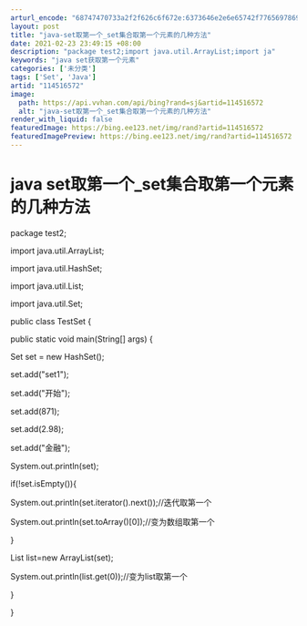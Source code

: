 ```yaml
---
arturl_encode: "68747470733a2f2f626c6f672e:6373646e2e6e65742f77656978696e5f33333234363736372f:61727469636c652f64657461696c732f313134353136353732"
layout: post
title: "java-set取第一个_set集合取第一个元素的几种方法"
date: 2021-02-23 23:49:15 +08:00
description: "package test2;import java.util.ArrayList;import ja"
keywords: "java set获取第一个元素"
categories: ['未分类']
tags: ['Set', 'Java']
artid: "114516572"
image:
  path: https://api.vvhan.com/api/bing?rand=sj&artid=114516572
  alt: "java-set取第一个_set集合取第一个元素的几种方法"
render_with_liquid: false
featuredImage: https://bing.ee123.net/img/rand?artid=114516572
featuredImagePreview: https://bing.ee123.net/img/rand?artid=114516572
---
```


# java set取第一个_set集合取第一个元素的几种方法

package test2;

import java.util.ArrayList;

import java.util.HashSet;

import java.util.List;

import java.util.Set;

public class TestSet {

public static void main(String[] args) {

Set set = new HashSet();

set.add("set1");

set.add("开始");

set.add(871);

set.add(2.98);

set.add("金融");

System.out.println(set);

if(!set.isEmpty()){

System.out.println(set.iterator().next());//迭代取第一个

System.out.println(set.toArray()[0]);//变为数组取第一个

}

List list=new ArrayList(set);

System.out.println(list.get(0));//变为list取第一个

}

}